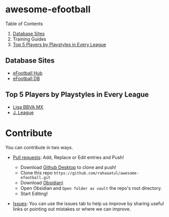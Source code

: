 # awesome-efootball

Table of Contents
1. [Database Sites](#-database-sites)
2. Training Guides
3. [Top 5 Players by Playstyles in Every League](#-top-5-players-by-playstyles-in-every-league)

## <a name="database_sites"></a> Database Sites
- [eFootball Hub](https://efootballhub.net/)
- [eFootball DB](https://www.efootballdb.com/)

## <a name="top_five"></a> Top 5 Players by Playstyles in Every League
- [Liga BBVA MX](https://github.com/rahaaatul/awesome-efootball/blob/main/data/top-five/Liga%20BBVA%20MX.md)
- [J. League](https://github.com/rahaaatul/awesome-efootball/blob/main/data/top-five/J.%20League.md)

# Contribute
You can contribute in two ways. 
- [Pull requests](https://github.com/rahaaatul/awesome-efootball/pulls): Add, Replace or Edit entries and Push!
	- Download [Github Desktop](https://desktop.github.com/) to clone and push!
	- Clone this repo `https://github.com/rahaaatul/awesome-efootball.git`
	- Download [Obsidian)](https://obsidian.md/download)
	- Open Obsidian and `Open folder as vault` the repo's root directory.
	- Start Editing!
	
- [Issues](https://github.com/rahaaatul/awesome-efootball/issues): You can use the issues tab to help us improve by sharing useful links or pointing out mistakes or where we can improve.

